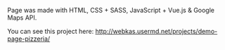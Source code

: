 Page was made with HTML, CSS + SASS, JavaScript + Vue.js & Google Maps API.

You can see this project here: http://webkas.usermd.net/projects/demo-page-pizzeria/